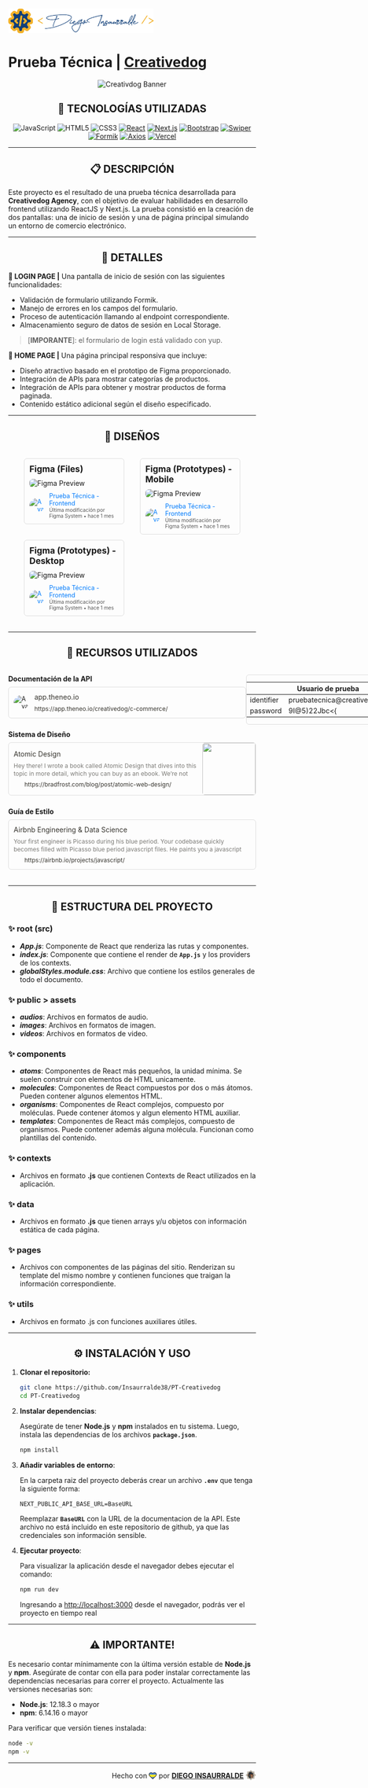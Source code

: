 <p align="left">
    <img src="./public/assets/images/readme/insa-logo.png" height="50" alt="Insa Logo">
</p>

# Prueba Técnica | [**Creativedog**](https://creativedog-insa.vercel.app/)

<p align="center">
  <img src="https://yt3.googleusercontent.com/lSBo1Bqi6NPkGZHMSy4rYtf7-HDnFQ2HPiTgMrnbn9TS3hOcwDkLjnkv_ekSRZ--yYurQvs2ww=w1060-fcrop64=1,00005a57ffffa5a8-k-c0xffffffff-no-nd-rj" alt="Creativdog Banner" />
</p>

<div align="center">

## **📌 TECNOLOGÍAS UTILIZADAS**

![JavaScript](https://img.shields.io/badge/-JavaScript-000000?style=flat-square&logo=javascript)
![HTML5](https://img.shields.io/badge/-HTML5-E46625?style=flat-square&logo=html5&logoColor=white)
![CSS3](https://img.shields.io/badge/-CSS3-663399?style=flat-square&logo=css)
[![React](https://img.shields.io/badge/-React-000000?style=flat-square&logo=react&link=https://es.react.dev/)](https://es.react.dev/)
[![Next.js](https://img.shields.io/badge/-Next.js-000000?style=flat-square&logo=next.js&link=https://nextjs.org/)](https://nextjs.org/)
[![Bootstrap](https://img.shields.io/badge/Bootstrap-7C01FD?style=flat-square&logo=bootstrap&logoColor=white&link=https://getbootstrap.com/)](https://getbootstrap.com/)
[![Swiper](https://img.shields.io/badge/-Swiper-3678FF?style=flat-square&logo=swiper&link=https://swiperjs.com/)](https://swiperjs.com/)
[![Formik](https://img.shields.io/badge/-Formik-1B294E?style=flat-square&logo=formik&logoColor=2249CE&link=https://formik.org/)](https://formik.org/)
[![Axios](https://img.shields.io/badge/-Axios-5700E7?style=flat-square&logo=Axios&link=https://axios-http.com/)](https://axios-http.com/)
[![Vercel](https://img.shields.io/badge/-Vercel-000000?style=flat-square&logo=vercel&link=https://vercel.com/)](https://vercel.com/)

</div>

---

<div align="center">

## **📋 DESCRIPCIÓN**

</div>

Este proyecto es el resultado de una prueba técnica desarrollada para **Creativedog Agency**, con el objetivo de evaluar habilidades en desarrollo frontend utilizando ReactJS y Next.js. La prueba consistió en la creación de dos pantallas: una de inicio de sesión y una de página principal simulando un entorno de comercio electrónico.

---

<div align="center">

## **📁 DETALLES**

</div>

**📍 LOGIN PAGE |** Una pantalla de inicio de sesión con las siguientes funcionalidades:

- Validación de formulario utilizando Formik.
- Manejo de errores en los campos del formulario.
- Proceso de autenticación llamando al endpoint correspondiente.
- Almacenamiento seguro de datos de sesión en Local Storage.

> [**IMPORANTE**]: el formulario de login está validado con yup.

**📍 HOME PAGE |** Una página principal responsiva que incluye:

- Diseño atractivo basado en el prototipo de Figma proporcionado.
- Integración de APIs para mostrar categorías de productos.
- Integración de APIs para obtener y mostrar productos de forma paginada.
- Contenido estático adicional según el diseño especificado.

---

<div align="center">

## **🎨 DISEÑOS**

</div>

<div style="display: flex; gap:2rem; justify-content: center; margin: 2rem;">
  <div style="align-content: center">
    <div style="display: flex; flex-direction: column; border: 1px solid #ddd; border-radius: 6px; padding: 10px; max-width: 400px; align-self: flex-start; margin-bottom: 2rem;">
      <div style="font-weight: bold; font-size: 1.25em; margin-bottom: 10px;">Figma (Files)</div>
      <div style="position: relative; overflow: hidden; border-radius: 6px; margin-bottom: 10px; max-height: 230px;">
        <img src="https://figma-alpha-api.s3.us-west-2.amazonaws.com/images/183bd4e5-c846-4dd2-a918-fb4b62847588" alt="Figma Preview" style="width: 100%; border-radius: 6px;">
      </div>
      <a href="https://www.figma.com/design/Y1agnin24G1Xuss788cleB/Prueba-T%C3%A9cnica---Frontend?node-id=1-3&p=f" target="_blank" style="text-decoration: none; color: #007bfc; font-size: 0.9em; display: flex; align-items: center;">
        <img src="https://www.gravatar.com/avatar/b41ea5bb2cbd89cf1620699952746936?size=240&amp;default=https%3A%2F%2Fs3-alpha.figma.com%2Fstatic%2Fuser_f_v2.png" alt="Avatar" style="width: 30.192px; height: 30.192px; border-radius: 50%; margin-right: 10px;">
        <div>
          <div>Prueba Técnica - Frontend</div>
          <div style="color: #555; font-size: 0.8em;">Última modificación por Figma System • hace 1 mes</div>
        </div>
      </a>
    </div>
    <div style="display: flex; flex-direction: column; border: 1px solid #ddd; border-radius: 6px; padding: 10px; max-width: 400px; align-self: flex-start;">
      <div style="font-weight: bold; font-size: 1.25em; margin-bottom: 10px;">Figma (Prototypes) - Desktop</div>
      <div style="position: relative; overflow: hidden; border-radius: 6px; margin-bottom: 10px;">
        <img src="https://figma-alpha-api.s3.us-west-2.amazonaws.com/images/7671c360-862e-4cc4-8497-b9e0e4c91256" alt="Figma Preview" style="width: 100%; border-radius: 6px;">
      </div>
      <a href="https://www.figma.com/proto/Y1agnin24G1Xuss788cleB/Prueba-T%C3%A9cnica---Frontend?page-id=1%3A3&type=design&node-id=305-3526&scaling=scale-down-width&starting-point-node-id=305%3A3526&show-proto-sidebar=1&content-scaling=fixed" target="_blank" style="text-decoration: none; color: #007bfc; font-size: 0.9em; display: flex; align-items: center;">
        <img src="https://www.gravatar.com/avatar/b41ea5bb2cbd89cf1620699952746936?size=240&amp;default=https%3A%2F%2Fs3-alpha.figma.com%2Fstatic%2Fuser_f_v2.png" alt="Avatar" style="width: 30.192px; height: 30.192px; border-radius: 50%; margin-right: 10px;">
        <div>
          <div>Prueba Técnica - Frontend</div>
          <div style="color: #555; font-size: 0.8em;">Última modificación por Figma System • hace 1 mes</div>
        </div>
      </a>
    </div>
  </div>
  <div>
    <div style="display: flex; flex-direction: column; border: 1px solid #ddd; border-radius: 6px; padding: 10px; max-width: 300px;">
      <div style="font-weight: bold; font-size: 1.25em; margin-bottom: 10px;">Figma (Prototypes) - Mobile</div>
      <div style="position: relative; overflow: hidden; border-radius: 6px; margin-bottom: 10px;">
        <img src="https://figma-alpha-api.s3.us-west-2.amazonaws.com/images/4df45d22-d788-4e92-a228-ff205d55a433" alt="Figma Preview" style="width: 100%; border-radius: 6px;">
      </div>
      <a href="https://www.figma.com/proto/Y1agnin24G1Xuss788cleB/Prueba-T%C3%A9cnica---Frontend?page-id=1%3A3&type=design&node-id=319-5294&scaling=scale-down-width&starting-point-node-id=319%3A5294&show-proto-sidebar=1&content-scaling=fixed" target="_blank" style="text-decoration: none; color: #007bfc; font-size: 0.9em; display: flex; align-items: center;">
        <img src="https://www.gravatar.com/avatar/b41ea5bb2cbd89cf1620699952746936?size=240&amp;default=https%3A%2F%2Fs3-alpha.figma.com%2Fstatic%2Fuser_f_v2.png" alt="Avatar" style="width: 30.192px; height: 30.192px; border-radius: 50%; margin-right: 10px;">
        <div>
          <div>Prueba Técnica - Frontend</div>
          <div style="color: #555; font-size: 0.8em;">Última modificación por Figma System • hace 1 mes</div>
        </div>
      </a>
    </div>
  </div>
</div>

---

<div align="center">

## **📖 RECURSOS UTILIZADOS**

</div>

<div style="margin: 2rem 0rem;">
  <div style="display: flex; justify-content: space-between;">
    <div>
      <strong>Documentación de la API</strong>
      <div style="display: flex; flex-direction: column; border: 1px solid #ddd; border-radius: 6px;padding: 10px; width: 48.1vw; align-self: flex-start; margin-bottom: 1.5rem; margin-top: 0.5rem;">
        <a href="https://app.theneo.io/creativedog/c-commerce/" target="_blank" style="text-decoration: none; font-size: 0.9em; display: flex; align-items: center;">
          <img src="https://img.notionusercontent.com/ext/https%3A%2F%2Fapp.theneo.io%2Ffavicon.ico/size/?exp=1735495101&sig=hVcBUN9YT1BwE9XZwQoypKhswHtEhHjGRK36DPC8hBo" alt="Avatar" style="width: 30.192px; height: 30.192px; border-radius: 50%; margin-right: 12px;">
          <div>
            <div style="font-size: 14px; line-height: 20px; color: rgb(55, 53, 47); white-space: nowrap; overflow: hidden; text-overflow: ellipsis; min-height: 24px; margin-bottom: 2px;">app.theneo.io</div>
            <div style="font-size: 12px; line-height: 16px; color: rgb(55, 53, 47); white-space: nowrap; overflow: hidden; text-overflow: ellipsis;">https://app.theneo.io/creativedog/c-commerce/</div>
          </div>
        </a>
      </div>
    </div>
    <div style="display: flex; border: 1px solid #ddd; max-width: 338px; border-radius: 6px; align-self: flex-start;">
      <table>
        <thead>
          <tr>
            <th colspan=2 style="text-align: center">Usuario de prueba</th>
          </tr>
        </thead>
        <tbody>
          <tr>
            <td>identifier</td>
            <td>pruebatecnica@creativedog.agency</td>
          </tr>
          <tr>
            <td>password</td>
            <td>9I@5)22Jbc<{</td>
          </tr>
        </tbody>
      </table>
    </div>
  </div>
  <strong>Sistema de Diseño</strong>
  <div style="display: flex; flex-direction: column; border: 1px solid #ddd; border-radius: 6px; align-self: flex-start; max-width: 100vw; margin-bottom: 1.5rem; margin-top: 0.5rem;">
    <a href="https://bradfrost.com/blog/post/atomic-web-design/" target="_blank" style="text-decoration: none; font-size: 0.9em; display: flex; align-items: center;">
      <div style="padding: 10px;">
        <div style="font-size: 14px; line-height: 20px; color: rgb(55, 53, 47); white-space: nowrap; overflow: hidden; text-overflow: ellipsis; min-height: 24px; margin-bottom: 2px;">Atomic Design</div>
        <div style="font-size: 12px; line-height: 16px; color: rgba(55, 53, 47, 0.65); height: 32px; overflow: hidden;">Hey there! I wrote a book called Atomic Design that dives into this topic in more detail, which you can buy as an ebook. We’re not designing pages, we’re designing systems of components.—Stephen Hay As the craft of Web design continues to evolve, we're recognizing the need to develop thoughtful desi</div>
        <div style="display: flex; margin-top: 6px;">
          <img src="https://img.notionusercontent.com/ext/https%3A%2F%2Fbradfrost.com%2Ffavicon.ico/size/?exp=1735498579&sig=Y4C37zZV4JruF8p2ExvWsZ-I7FSbt_i5jDM1785U430" style="width: 16px; height: 16px; min-width: 16px; margin-right: 6px;">
          <div style="font-size: 12px; line-height: 16px; color: rgb(55, 53, 47); white-space: nowrap; overflow: hidden; text-overflow: ellipsis;">https://bradfrost.com/blog/post/atomic-web-design/</div>
        </div>
      </div>
      <div style="width: 100%; height: 106px;">
        <img src="https://img.notionusercontent.com/ext/https%3A%2F%2Fbradfrost.com%2Fwp-content%2Fuploads%2F2012%2F11%2FScreen-Shot-2012-11-13-at-5.15.05-PM.png/size/w=500?exp=1735498783&sig=ZHuBE7f7RWGb1r4t4_CLdpvwFR7HCI5rSP_l1fq7bgM" referrerpolicy="same-origin" style="display: block; object-fit: cover; border-radius: 5px; width: 100%; height: 100%;">
      </div>
    </a>
  </div>
  <strong>Guía de Estilo</strong>
  <div style="display: flex; flex-direction: column; border: 1px solid #ddd; border-radius: 6px; align-self: flex-start; max-width: 100vw; margin-top: 0.5rem;">
    <a href="https://airbnb.io/projects/javascript/" target="_blank" style="text-decoration: none; font-size: 0.9em; display: flex; align-items: center;">
      <div style="padding: 10px;">
        <div style="font-size: 14px; line-height: 20px; color: rgb(55, 53, 47); white-space: nowrap; overflow: hidden; text-overflow: ellipsis; min-height: 24px; margin-bottom: 2px;">Airbnb Engineering &amp; Data Science</div>
        <div style="font-size: 12px; line-height: 16px; color: rgba(55, 53, 47, 0.65); height: 32px; overflow: hidden;">Your first engineer is Picasso during his blue period. Your codebase quickly becomes filled with Picasso blue period javascript files. He paints you a javascript shopping cart without a problem. He's done it a million times before. But this is his best one. It's his masterpiece. And very blue.</div>
        <div style="display: flex; margin-top: 6px;">
          <img src="https://img.notionusercontent.com/ext/https%3A%2F%2Fairbnb.io%2Ffavicon.ico/size/?exp=1735502981&sig=4FQP1ufVdkVJ9zVUtH0W63M3wvLjvOfVAHf4SyBAtrY" style="width: 16px; height: 16px; min-width: 16px; margin-right: 6px;">
          <div style="font-size: 12px; line-height: 16px; color: rgb(55, 53, 47); white-space: nowrap; overflow: hidden; text-overflow: ellipsis;">https://airbnb.io/projects/javascript/</div>
        </div>
      </div>
    </a>
  </div>
</div>

---

<div align="center">

## **🔀 ESTRUCTURA DEL PROYECTO**

</div>

### ✨ root (src)

- ***App.js***: Componente de React que renderiza las rutas y componentes.
- ***index.js***: Componente que contiene el render de **`App.js`** y los providers de los contexts.
- ***globalStyles.module.css***: Archivo que contiene los estilos generales de todo el documento.

### ✨ public > assets

- ***audios***: Archivos en formatos de audio.
- ***images***: Archivos en formatos de imagen.
- ***videos***: Archivos en formatos de video.

### ✨ components

- ***atoms***: Componentes de React más pequeños, la unidad mínima. Se suelen construir con elementos de HTML unicamente.
- ***molecules***: Componentes de React compuestos por dos o más átomos. Pueden contener algunos elementos HTML.
- ***organisms***: Componentes de React complejos, compuesto por moléculas. Puede contener átomos y algun elemento HTML auxiliar.
- ***templates***: Componentes de React más complejos, compuesto de organismos. Puede contener además alguna molécula. Funcionan como plantillas del contenido.

### ✨ contexts

- Archivos en formato **.js** que contienen Contexts de React utilizados en la aplicación.

### ✨ data

- Archivos en formato **.js** que tienen arrays y/u objetos con información estática de cada página.

### ✨ pages

- Archivos con componentes de las páginas del sitio. Renderizan su template del mismo nombre y contienen funciones que traigan la información correspondiente.

### ✨ utils

- Archivos en formato .js con funciones auxiliares útiles.

---

<div align="center">

## **⚙️ INSTALACIÓN Y USO**

</div>

1. **Clonar el repositorio:**

   ```bash
   git clone https://github.com/Insaurralde38/PT-Creativedog
   cd PT-Creativedog
   ```

2. **Instalar dependencias**:

    Asegúrate de tener **Node.js** y **npm** instalados en tu sistema. Luego, instala las dependencias de los archivos **`package.json`**.

   ```bash
   npm install
   ```

3. **Añadir variables de entorno**:

    En la carpeta raiz del proyecto deberás crear un archivo **`.env`** que tenga la siguiente forma:

   ```env
   NEXT_PUBLIC_API_BASE_URL=BaseURL
   ```

    Reemplazar **`BaseURL`** con la URL de la documentacion de la API. Este archivo no está incluido en este repositorio de github, ya que las credenciales son información sensible.

4. **Ejecutar proyecto**:

    Para visualizar la aplicación desde el navegador debes ejecutar el comando:

   ```bash
   npm run dev
   ```

    Ingresando a <http://localhost:3000> desde el navegador, podrás ver el proyecto en tiempo real

---

<div align="center">

## **⚠️ IMPORTANTE!**

</div>

Es necesario contar mínimamente con la última versión estable de **Node.js** y **npm**. Asegúrate de contar con ella para poder instalar correctamente las dependencias necesarias para correr el proyecto. Actualmente las versiones necesarias son:

-  **Node.js**: 12.18.3 o mayor
-  **npm**: 6.14.16 o mayor

Para verificar que versión tienes instalada:

   ```bash
   node -v
   npm -v
   ```

---

<div align="end">

Hecho con <img src="./public/assets/images/readme/boke-heart.png" alt="heart" height="14" width="16" style="margin: 0px 0px -2.5px 0px" > por [**DIEGO INSAURRALDE**](https://insaurralde.vercel.app/) <img src="./public/assets/images/readme/boke-chimp.png" alt="chimp" height="21" width="21" style="margin: 0px 0px -4px 0px" >

</div>